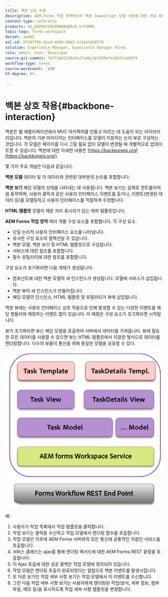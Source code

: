 ```yaml
---
title: 백본 상호 작용
description: AEM Forms 작업 영역에서의 백본 JavaScript 모델 사용에 대한 개념 정보입니다.
content-type: reference
products: SG_EXPERIENCEMANAGER/6.5/FORMS
topic-tags: forms-workspace
docset: aem65
exl-id: 8fd9770b-6ec4-4b09-b6b2-47a5e5d40f79
solution: Experience Manager, Experience Manager Forms
role: Admin, User, Developer
source-git-commit: f6771bd1338a4e27a48c3efd39efe18e57cb98f9
workflow-type: tm+mt
source-wordcount: '436'
ht-degree: 0%

---
```


# 백본 상호 작용{#backbone-interaction}

백본은 웹 애플리케이션에서 MVC 아키텍처를 만들고 따르는 데 도움이 되는 라이브러리입니다. 백본의 기본 아이디어는 인터페이스를 모델이 지원하는 논리 뷰로 구성하는 것입니다. 각 모델은 페이지를 다시 그릴 필요 없이 모델이 변경될 때 개별적으로 업데이트할 수 있습니다. 백본에 대한 자세한 내용은 [https://backbonejs.org](https://backbonejs.org/).

몇 가지 주요 개념은 다음과 같습니다.

**백본 모델** 데이터 및 이 데이터와 관련된 대부분의 논리를 포함합니다.

**백본 보기** 해당 모델의 상태를 나타내는 데 사용됩니다. 백본 보기는 실제로 컨트롤러처럼 동작하며, 사용자 클릭과 같은 사용자 인터페이스 이벤트를 듣거나, 이벤트(변경된 데이터 등)를 모델링하고 사용자 인터페이스를 적절하게 수정합니다.

**HTML 템플릿** 모델이 채운 자리 표시자가 있는 래퍼 템플릿입니다.

**AEM Forms 작업 영역** 여러 개별 구성 요소를 포함합니다. 각 구성 요소:

* 단일 논리적 사용자 인터페이스 요소를 나타냅니다.
* 유사한 구성 요소의 컬렉션일 수 있습니다.
* 백본 모델, 백본 보기 및 HTML 템플릿으로 구성됩니다.
* 서비스에 대한 참조를 포함합니다.
* 필수 유틸리티에 대한 참조를 포함합니다.

구성 요소가 초기화되면 다음 개체가 생성됩니다.

* 컴포넌트에 대한 백본 모델의 새 인스턴스가 생성됩니다. 모델에 서비스가 삽입됩니다.
* 백본 뷰의 새 인스턴스가 만들어집니다.
* 해당 모델의 인스턴스, HTML 템플릿 및 유틸리티가 뷰에 삽입됩니다.

백본 뷰에는 사용자 인터페이스 상호 작용으로 인해 발생할 수 있는 다양한 이벤트를 해당 핸들러와 매핑하는 이벤트 맵이 있습니다. 이 매핑은 구성 요소가 초기화되면 시작됩니다.

뷰가 초기화되면 뷰는 해당 모델을 호출하여 서버에서 데이터를 가져옵니다. 뷰에 필요한 모든 데이터를 사용할 수 있으면 뷰는 HTML 템플릿에서 지정한 형식으로 데이터를 렌더링합니다. 다수의 뷰들이 통신을 위해 동일한 모델을 공유할 수 있다.

![AEM forms 백본 보기](do-not-localize/aem_forms_workflow.png)

예:

1. 사용자가 작업 목록에서 작업 템플릿을 클릭합니다.
1. 작업 보기는 클릭을 수신하고 작업 모델에서 렌더링 함수를 호출합니다.
1. 작업 모델은 이후에 AEM Forms 서버와의 모든 통신에 공통적인 지점인 서비스를 호출합니다.
1. 서비스 클래스는 ajax를 통해 렌더링 메서드에 대한 AEM Forms REST 끝점을 호출합니다.
1. 이 Ajax 호출에 대한 성공 콜백은 작업 모델에 정의되어 있습니다.
1. 작업 모델은 렌더링 호출이 완료되었다는 알림으로 백본 이벤트를 발생시킵니다.
1. 또 다른 보기인 작업 세부 사항 보기는 작업 모델에서 이 이벤트를 수신합니다.
1. 그런 다음 작업 세부 사항 보기는 사용자에게 렌더링된 작업(양식, 세부 정보, 첨부 파일, 메모 등)을 표시하도록 작업 세부 사항 템플릿을 변경합니다.
